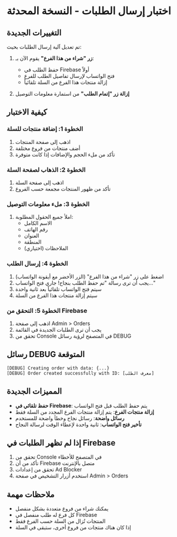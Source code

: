 # اختبار إرسال الطلبات - النسخة المحدثة

## التغييرات الجديدة
تم تعديل آلية إرسال الطلبات بحيث:
1. **زر "شراء من هذا الفرع"** يقوم الآن بـ:
   - حفظ الطلب في Firebase أولاً
   - فتح الواتساب لإرسال تفاصيل الطلب للفرع
   - إزالة منتجات هذا الفرع من السلة تلقائياً

2. **إزالة زر "إتمام الطلب"** من استمارة معلومات التوصيل

## كيفية الاختبار

### الخطوة 1: إضافة منتجات للسلة
1. اذهب إلى صفحة المنتجات
2. أضف منتجات من فروع مختلفة
3. تأكد من ملء الحجم والإضافات إذا كانت متوفرة

### الخطوة 2: الذهاب لصفحة السلة
1. اذهب إلى صفحة السلة
2. تأكد من ظهور المنتجات مجمعة حسب الفروع

### الخطوة 3: ملء معلومات التوصيل
1. املأ جميع الحقول المطلوبة:
   - الاسم الكامل
   - رقم الهاتف
   - العنوان
   - المنطقة
   - الملاحظات (اختياري)

### الخطوة 4: إرسال الطلب
1. اضغط على زر "شراء من هذا الفرع" (الزر الأخضر مع أيقونة الواتساب)
2. يجب أن ترى رسالة "تم حفظ الطلب بنجاح! جاري فتح الواتساب..."
3. سيتم فتح الواتساب تلقائياً بعد ثانية واحدة
4. سيتم إزالة منتجات هذا الفرع من السلة

### الخطوة 5: التحقق من Firebase
1. اذهب إلى صفحة Admin > Orders
2. يجب أن ترى الطلبات الجديدة في القائمة
3. تحقق من Console في المتصفح لرؤية رسائل DEBUG

## رسائل DEBUG المتوقعة
```
[DEBUG] Creating order with data: {...}
[DEBUG] Order created successfully with ID: [معرف الطلب]
```

## المميزات الجديدة
- **حفظ تلقائي في Firebase**: يتم حفظ الطلب قبل فتح الواتساب
- **إزالة منتجات الفرع**: يتم إزالة منتجات الفرع المحدد من السلة فقط
- **رسائل واضحة**: رسائل نجاح وخطأ واضحة للمستخدم
- **تأخير فتح الواتساب**: ثانية واحدة لإعطاء الوقت لرسالة النجاح

## إذا لم تظهر الطلبات في Firebase
1. تحقق من Console في المتصفح للأخطاء
2. تأكد من أن Firebase متصل بالإنترنت
3. تحقق من إعدادات Ad Blocker
4. استخدم أزرار التشخيص في صفحة Admin > Orders

## ملاحظات مهمة
- يمكنك شراء من فروع متعددة بشكل منفصل
- كل فرع له طلب منفصل في Firebase
- المنتجات تُزال من السلة حسب الفرع فقط
- إذا كان هناك منتجات من فروع أخرى، ستبقى في السلة 